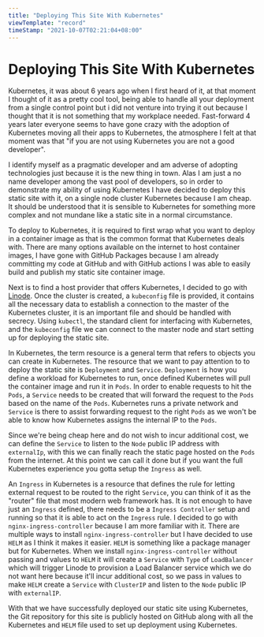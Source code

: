 ```yaml
---
title: "Deploying This Site With Kubernetes"
viewTemplate: "record"
timeStamp: "2021-10-07T02:21:04+08:00"
---
```

# Deploying This Site With Kubernetes

Kubernetes, it was about 6 years ago when I first heard of it, at that moment I thought of it as a pretty cool tool, being able to handle all your deployment from a single control point but i did not venture into trying it out because I thought that it is not something that my workplace needed. Fast-forward 4 years later everyone seems to have gone crazy with the adoption of Kubernetes moving all their apps to Kubernetes, the atmosphere I felt at that moment was that "if you are not using Kubernetes you are not a good developer".

I identify myself as a pragmatic developer and am adverse of adopting technologies just because it is the new thing in town. Alas I am just a no name developer among the vast pool of developers, so in order to demonstrate my ability of using Kubernetes I have decided to deploy this static site with it, on a single node cluster Kubernetes because I am cheap. It should be understood that it is sensible to Kubernetes for something more complex and not mundane like a static site in a normal circumstance.

To deploy to Kubernetes, it is required to first wrap what you want to deploy in a container image as that is the common format that Kubernetes deals with. There are many options available on the internet to host container images, I have gone with GitHub Packages because I am already committing my code at GitHub and with GitHub actions I was able to easily build and publish my static site container image.

Next is to find a host provider that offers Kubernetes, I decided to go with [Linode](https://www.linode.com/?r=57a6d8b9bfa4e787275d1e1f906ea430d84e8794). Once the cluster is created, a `kubeconfig` file is provided, it contains all the necessary data to establish a connection to the master of the Kubernetes cluster, it is an important file and should be handled with secrecy. Using `kubectl`, the standard client for interfacing with Kubernetes, and the `kubeconfig` file we can connect to the master node and start setting up for deploying the static site.

In Kubernetes, the term resource is a general term that refers to objects you can create in Kubernetes. The resource that we want to pay attention to to deploy the static site is `Deployment` and `Service`. `Deployment` is how you define a workload for Kubernetes to run, once defined Kubernetes will pull the container image and run it in `Pods`. In order to enable requests to hit the `Pods`, a `Service` needs to be created that will forward the request to the `Pods` based on the name of the `Pods`. Kubernetes runs a private network and `Service` is there to assist forwarding request to the right `Pods` as we won't be able to know how Kubernetes assigns the internal IP to the `Pods`.

Since we're being cheap here and do not wish to incur additional cost, we can define the `Service` to listen to the `Node` public IP address with `externalIp`, with this we can finally reach the static page hosted on the `Pods` from the internet. At this point we can call it done but if you want the full Kubernetes experience you gotta setup the `Ingress` as well.

An `Ingress` in Kubernetes is a resource that defines the rule for letting external request to be routed to the right `Service`, you can think of it as the "router" file that most modern web framework has. It is not enough to have just an `Ingress` defined, there needs to be a `Ingress Controller` setup and running so that it is able to act on the `Ingress` rule. I decided to go with `nginx-ingress-controller` because I am more familiar with it. There are multiple ways to install `nginx-ingress-controller` but I have decided to use `HELM` as I think it makes it easier. `HELM` is something like a package manager but for Kubernetes. When we install `nginx-ingress-controller` without passing and values to `HELM` it will create a `Service` with `Type` of `LoadBalancer` which will trigger Linode to provision a Load Balancer service which we do not want here because it'll incur additional cost, so we pass in values to make `HELM` create a `Service` with `ClusterIP` and listen to the `Node` public IP with `externalIP`.

With that we have successfully deployed our static site using Kubernetes, the Git repository for this site is publicly hosted on GitHub along with all the Kubernetes and `HELM` file used to set up deployment using Kubernetes.
